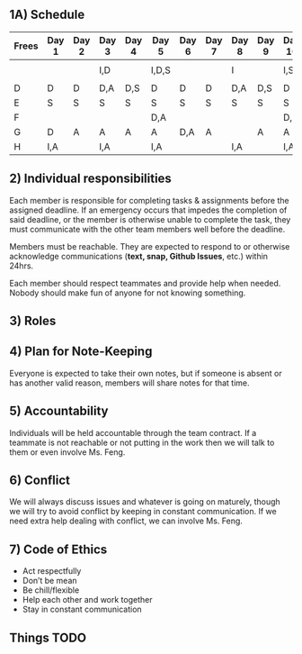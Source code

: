 ## 1A) Schedule

| Frees | Day 1 | Day 2 | Day 3 | Day 4 | Day 5 | Day 6 | Day 7 | Day 8 | Day 9 | Day 10 |
|-------|-------|-------|-------|-------|-------|-------|-------|-------|-------|--------|
|       |       |       |       |       |       |       |       |       |       |        |
|       |       |       | I,D   |       | I,D,S |       |       | I     |       | I,S    |
|       |       |       |       |       |       |       |       |       |       |        |
| D     | D     | D     | D,A   | D,S   | D     | D     | D     | D,A   | D,S   | D      |
| E     | S     | S     | S     | S     | S     | S     | S     | S     | S     | S      |
| F     |       |       |       |       | D,A   |       |       |       |       | D,A    |
| G     | D     | A     | A     | A     | A     | D,A   | A     |       | A     | A      |
| H     | I,A   |       | I,A   |       | I,A   |       |       | I,A   |       | I,A    |

## 2) Individual responsibilities

Each member is responsible for completing tasks & assignments before the assigned deadline. If an emergency occurs that impedes the completion of said deadline, or the member is otherwise unable to complete the task, they must communicate with the other team members well before the deadline.

Members must be reachable. They are expected to respond to or otherwise acknowledge communications (**text, snap, Github Issues**, etc.) within 24hrs.

Each member should respect teammates and provide help when needed. Nobody should make fun of anyone for not knowing something. 


## 3) Roles

## 4) Plan for Note-Keeping

Everyone is expected to take their own notes, but if someone is absent or has another valid reason, members will share notes for that time.  

## 5) Accountability

Individuals will be held accountable through the team contract. If a teammate is not reachable or not putting in the work then we will talk to them or even involve Ms. Feng. 

## 6) Conflict

We will always discuss issues and whatever is going on maturely, though we will try to avoid conflict by keeping in constant communication. If we need extra help dealing with conflict, we can involve Ms. Feng. 

## 7) Code of Ethics

- Act respectfully
- Don’t be mean
- Be chill/flexible
- Help each other and work together
- Stay in constant communication

## Things TODO
